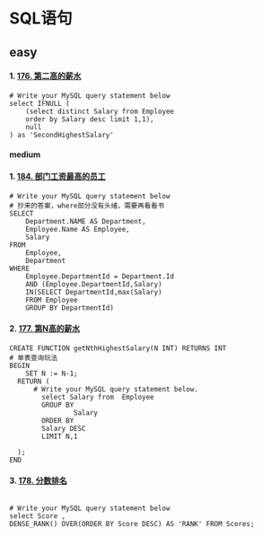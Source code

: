 # SQL语句

## easy

#### 1. [176. 第二高的薪水](https://leetcode-cn.com/problems/second-highest-salary/)

```mysql
# Write your MySQL query statement below
select IFNULL (
    (select distinct Salary from Employee 
    order by Salary desc limit 1,1),
    null
) as 'SecondHighestSalary'
```

#### medium

#### 1. [184. 部门工资最高的员工](https://leetcode-cn.com/problems/department-highest-salary/)

```mysql
# Write your MySQL query statement below
# 抄来的答案，where部分没有头绪，需要再看看书
SELECT
    Department.NAME AS Department,
    Employee.Name AS Employee,
    Salary
FROM 
    Employee,
    Department
WHERE 
    Employee.DepartmentId = Department.Id
    AND (Employee.DepartmentId,Salary)
    IN(SELECT DepartmentId,max(Salary)
    FROM Employee
    GROUP BY DepartmentId)
```

#### 2. [177. 第N高的薪水](https://leetcode-cn.com/problems/nth-highest-salary/)

```mysql
CREATE FUNCTION getNthHighestSalary(N INT) RETURNS INT
# 单表查询玩法
BEGIN
    SET N := N-1;
  RETURN (
      # Write your MySQL query statement below.
        select Salary from  Employee
        GROUP BY
                Salary
        ORDER BY
        Salary DESC
        LIMIT N,1
      
  );
END
```

#### 3. [178. 分数排名](https://leetcode-cn.com/problems/rank-scores/)

```mysql

# Write your MySQL query statement below
select Score ,
DENSE_RANK() OVER(ORDER BY Score DESC) AS 'RANK' FROM Scores;
```

